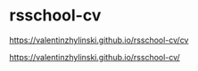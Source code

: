 # rsschool-cv
https://valentinzhylinski.github.io/rsschool-cv/cv

https://valentinzhylinski.github.io/rsschool-cv/
